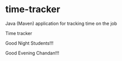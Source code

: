 # time-tracker
Java (Maven) application for tracking time on the job

Time tracker

Good Night Students!!!

Good Evening Chandan!!!
